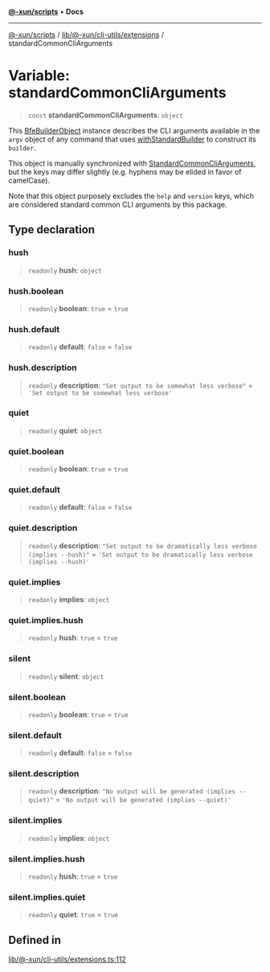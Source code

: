 [**@-xun/scripts**](../../../../../README.md) • **Docs**

***

[@-xun/scripts](../../../../../README.md) / [lib/@-xun/cli-utils/extensions](../README.md) / standardCommonCliArguments

# Variable: standardCommonCliArguments

> `const` **standardCommonCliArguments**: `object`

This [BfeBuilderObject](../../../../@black-flag/extensions/type-aliases/BfeBuilderObject.md) instance describes the CLI arguments available
in the `argv` object of any command that uses [withStandardBuilder](../functions/withStandardBuilder.md) to
construct its `builder`.

This object is manually synchronized with [StandardCommonCliArguments](../type-aliases/StandardCommonCliArguments.md),
but the keys may differ slightly (e.g. hyphens may be elided in favor of
camelCase).

Note that this object purposely excludes the `help` and `version` keys, which
are considered standard common CLI arguments by this package.

## Type declaration

### hush

> `readonly` **hush**: `object`

### hush.boolean

> `readonly` **boolean**: `true` = `true`

### hush.default

> `readonly` **default**: `false` = `false`

### hush.description

> `readonly` **description**: `"Set output to be somewhat less verbose"` = `'Set output to be somewhat less verbose'`

### quiet

> `readonly` **quiet**: `object`

### quiet.boolean

> `readonly` **boolean**: `true` = `true`

### quiet.default

> `readonly` **default**: `false` = `false`

### quiet.description

> `readonly` **description**: `"Set output to be dramatically less verbose (implies --hush)"` = `'Set output to be dramatically less verbose (implies --hush)'`

### quiet.implies

> `readonly` **implies**: `object`

### quiet.implies.hush

> `readonly` **hush**: `true` = `true`

### silent

> `readonly` **silent**: `object`

### silent.boolean

> `readonly` **boolean**: `true` = `true`

### silent.default

> `readonly` **default**: `false` = `false`

### silent.description

> `readonly` **description**: `"No output will be generated (implies --quiet)"` = `'No output will be generated (implies --quiet)'`

### silent.implies

> `readonly` **implies**: `object`

### silent.implies.hush

> `readonly` **hush**: `true` = `true`

### silent.implies.quiet

> `readonly` **quiet**: `true` = `true`

## Defined in

[lib/@-xun/cli-utils/extensions.ts:112](https://github.com/Xunnamius/xscripts/blob/4c305ac01bcb5579e4796a0cd2b08508dc5de5e1/lib/@-xun/cli-utils/extensions.ts#L112)
